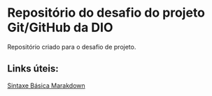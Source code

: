 # Repositório do desafio do projeto Git/GitHub da DIO
Repositório criado para o desafio de projeto.

## Links úteis:
[Sintaxe Básica Marakdown](https://www.markdownguide.org/basic-syntax/)
